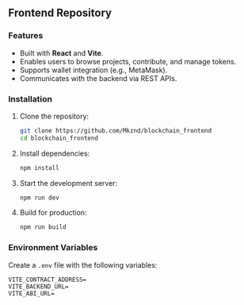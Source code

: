 ## Frontend Repository

### Features
- Built with **React** and **Vite**.
- Enables users to browse projects, contribute, and manage tokens.
- Supports wallet integration (e.g., MetaMask).
- Communicates with the backend via REST APIs.

### Installation
1. Clone the repository:
   ```bash
   git clone https://github.com/Mkznd/blockchain_frontend
   cd blockchain_frontend
   ```
2. Install dependencies:
   ```bash
   npm install
   ```
3. Start the development server:
   ```bash
   npm run dev
   ```
4. Build for production:
   ```bash
   npm run build
   ```

### Environment Variables
Create a `.env` file with the following variables:
```plaintext
VITE_CONTRACT_ADDRESS=
VITE_BACKEND_URL=
VITE_ABI_URL=
```

